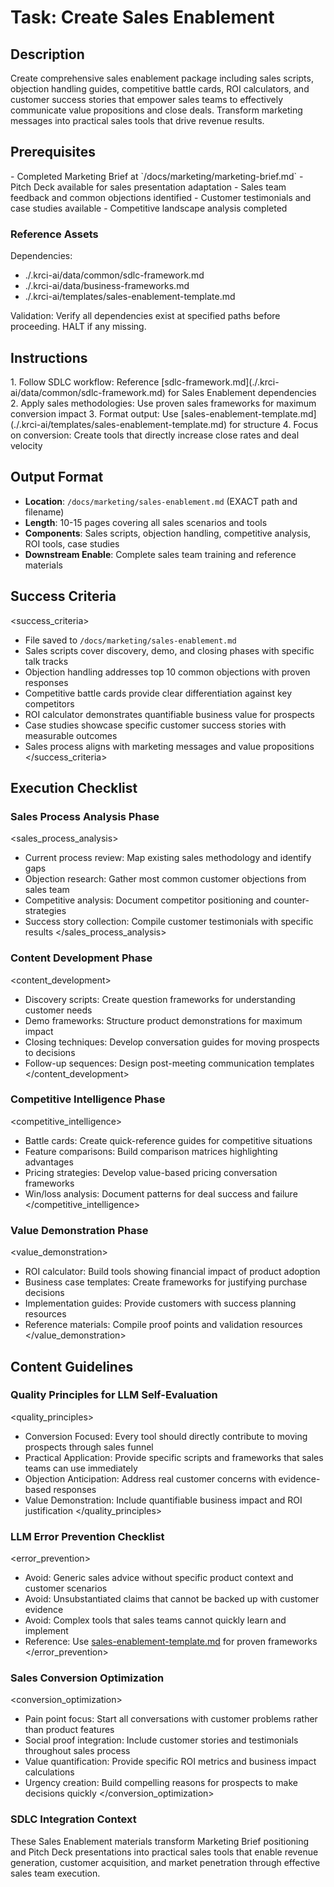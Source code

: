 # Task: Create Sales Enablement

## Description

Create comprehensive sales enablement package including sales scripts, objection handling guides, competitive battle cards, ROI calculators, and customer success stories that empower sales teams to effectively communicate value propositions and close deals. Transform marketing messages into practical sales tools that drive revenue results.

## Prerequisites

<prerequisites>
- Completed Marketing Brief at `/docs/marketing/marketing-brief.md`
- Pitch Deck available for sales presentation adaptation
- Sales team feedback and common objections identified
- Customer testimonials and case studies available
- Competitive landscape analysis completed
</prerequisites>

### Reference Assets

Dependencies:

- ./.krci-ai/data/common/sdlc-framework.md
- ./.krci-ai/data/business-frameworks.md
- ./.krci-ai/templates/sales-enablement-template.md

Validation: Verify all dependencies exist at specified paths before proceeding. HALT if any missing.

## Instructions

<instructions>
1. Follow SDLC workflow: Reference [sdlc-framework.md](./.krci-ai/data/common/sdlc-framework.md) for Sales Enablement dependencies
2. Apply sales methodologies: Use proven sales frameworks for maximum conversion impact
3. Format output: Use [sales-enablement-template.md](./.krci-ai/templates/sales-enablement-template.md) for structure
4. Focus on conversion: Create tools that directly increase close rates and deal velocity
</instructions>

## Output Format

- **Location**: `/docs/marketing/sales-enablement.md` (EXACT path and filename)
- **Length**: 10-15 pages covering all sales scenarios and tools
- **Components**: Sales scripts, objection handling, competitive analysis, ROI tools, case studies
- **Downstream Enable**: Complete sales team training and reference materials

## Success Criteria

<success_criteria>
- File saved to `/docs/marketing/sales-enablement.md`
- Sales scripts cover discovery, demo, and closing phases with specific talk tracks
- Objection handling addresses top 10 common objections with proven responses
- Competitive battle cards provide clear differentiation against key competitors
- ROI calculator demonstrates quantifiable business value for prospects
- Case studies showcase specific customer success stories with measurable outcomes
- Sales process aligns with marketing messages and value propositions
</success_criteria>

## Execution Checklist

### Sales Process Analysis Phase

<sales_process_analysis>
- Current process review: Map existing sales methodology and identify gaps
- Objection research: Gather most common customer objections from sales team
- Competitive analysis: Document competitor positioning and counter-strategies
- Success story collection: Compile customer testimonials with specific results
</sales_process_analysis>

### Content Development Phase

<content_development>
- Discovery scripts: Create question frameworks for understanding customer needs
- Demo frameworks: Structure product demonstrations for maximum impact
- Closing techniques: Develop conversation guides for moving prospects to decisions
- Follow-up sequences: Design post-meeting communication templates
</content_development>

### Competitive Intelligence Phase

<competitive_intelligence>
- Battle cards: Create quick-reference guides for competitive situations
- Feature comparisons: Build comparison matrices highlighting advantages
- Pricing strategies: Develop value-based pricing conversation frameworks
- Win/loss analysis: Document patterns for deal success and failure
</competitive_intelligence>

### Value Demonstration Phase

<value_demonstration>
- ROI calculator: Build tools showing financial impact of product adoption
- Business case templates: Create frameworks for justifying purchase decisions
- Implementation guides: Provide customers with success planning resources
- Reference materials: Compile proof points and validation resources
</value_demonstration>

## Content Guidelines

### Quality Principles for LLM Self-Evaluation

<quality_principles>
- Conversion Focused: Every tool should directly contribute to moving prospects through sales funnel
- Practical Application: Provide specific scripts and frameworks that sales teams can use immediately
- Objection Anticipation: Address real customer concerns with evidence-based responses
- Value Demonstration: Include quantifiable business impact and ROI justification
</quality_principles>

### LLM Error Prevention Checklist

<error_prevention>
- Avoid: Generic sales advice without specific product context and customer scenarios
- Avoid: Unsubstantiated claims that cannot be backed up with customer evidence
- Avoid: Complex tools that sales teams cannot quickly learn and implement
- Reference: Use [sales-enablement-template.md](./.krci-ai/templates/sales-enablement-template.md) for proven frameworks
</error_prevention>

### Sales Conversion Optimization

<conversion_optimization>
- Pain point focus: Start all conversations with customer problems rather than product features
- Social proof integration: Include customer stories and testimonials throughout sales process
- Value quantification: Provide specific ROI metrics and business impact calculations
- Urgency creation: Build compelling reasons for prospects to make decisions quickly
</conversion_optimization>

### SDLC Integration Context

These Sales Enablement materials transform Marketing Brief positioning and Pitch Deck presentations into practical sales tools that enable revenue generation, customer acquisition, and market penetration through effective sales team execution.
